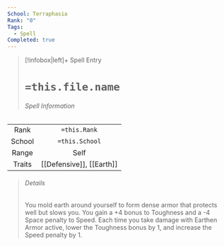 ```yaml
---
School: Terraphasia
Rank: "0"
Tags:
  - Spell
Completed: true
---
```

> [!infobox|left]+ Spell Entry
> # `=this.file.name`
> ###### Spell Information
|        |                      |
|:------:|:--------------------:|
|  Rank  |     `=this.Rank`     |
| School |    `=this.School`    |
| Range  |         Self         |
| Traits | [[Defensive]], [[Earth]] |
> ###### *Details*
> You mold earth around yourself to form dense armor that protects well but slows you. You gain a +4 bonus to Toughness and a -4 Space penalty to Speed. Each time you take damage with Earthen Armor active, lower the Toughness bonus by 1, and increase the Speed penalty by 1.
